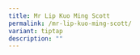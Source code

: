 ```yaml
---
title: Mr Lip Kuo Ming Scott
permalink: /mr-lip-kuo-ming-scott/
variant: tiptap
description: ""
---
```

